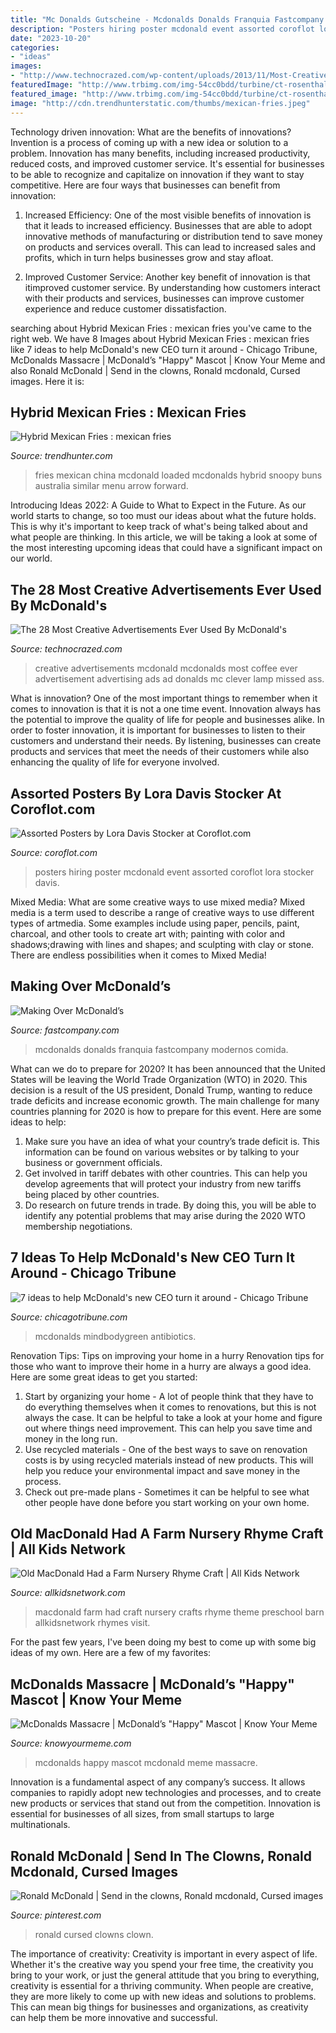 ```yaml
---
title: "Mc Donalds Gutscheine - Mcdonalds Donalds Franquia Fastcompany Modernos Comida"
description: "Posters hiring poster mcdonald event assorted coroflot lora stocker davis"
date: "2023-10-20"
categories:
- "ideas"
images:
- "http://www.technocrazed.com/wp-content/uploads/2013/11/Most-Creative-Advertisements-Of-McDonalds-14.jpg"
featuredImage: "http://www.trbimg.com/img-54cc0bdd/turbine/ct-rosenthal-mcdonalds-0201-biz-20150131"
featured_image: "http://www.trbimg.com/img-54cc0bdd/turbine/ct-rosenthal-mcdonalds-0201-biz-20150131"
image: "http://cdn.trendhunterstatic.com/thumbs/mexican-fries.jpeg"
---
```



Technology driven innovation: What are the benefits of innovations?
Invention is a process of coming up with a new idea or solution to a problem. Innovation has many benefits, including increased productivity, reduced costs, and improved customer service. It's essential for businesses to be able to recognize and capitalize on innovation if they want to stay competitive. Here are four ways that businesses can benefit from innovation: 
1. Increased Efficiency: One of the most visible benefits of innovation is that it leads to increased efficiency. Businesses that are able to adopt innovative methods of manufacturing or distribution tend to save money on products and services overall. This can lead to increased sales and profits, which in turn helps businesses grow and stay afloat. 

2. Improved Customer Service: Another key benefit of innovation is that itimproved customer service. By understanding how customers interact with their products and services, businesses can improve customer experience and reduce customer dissatisfaction.

	

		
searching about Hybrid Mexican Fries : mexican fries you've came to the right web. We have 8 Images about Hybrid Mexican Fries : mexican fries like 7 ideas to help McDonald&#039;s new CEO turn it around - Chicago Tribune, McDonalds Massacre | McDonald’s &quot;Happy&quot; Mascot | Know Your Meme and also Ronald McDonald | Send in the clowns, Ronald mcdonald, Cursed images. Here it is:
		
    
## Hybrid Mexican Fries : Mexican Fries

<img loading=lazy src="http://cdn.trendhunterstatic.com/thumbs/mexican-fries.jpeg" onerror="this.onerror=null;this.src='https://tse2.mm.bing.net/th?id=OIP.nx8bsFUUi9Lw_3wl1j26gwHaFb&amp;pid=15.1';" alt="Hybrid Mexican Fries : mexican fries">

_Source: trendhunter.com_

>fries mexican china mcdonald loaded mcdonalds hybrid snoopy buns australia similar menu arrow forward. 

	

Introducing Ideas 2022: A Guide to What to Expect in the Future. As our world starts to change, so too must our ideas about what the future holds. This is why it's important to keep track of what's being talked about and what people are thinking. In this article, we will be taking a look at some of the most interesting upcoming ideas that could have a significant impact on our world.

    
## The 28 Most Creative Advertisements Ever Used By McDonald&#039;s

<img loading=lazy src="http://www.technocrazed.com/wp-content/uploads/2013/11/Most-Creative-Advertisements-Of-McDonalds-14.jpg" onerror="this.onerror=null;this.src='https://tse2.mm.bing.net/th?id=OIP.dOWZpYfNQDNF4IHEpdsZpwHaJ_&amp;pid=15.1';" alt="The 28 Most Creative Advertisements Ever Used By McDonald&#039;s">

_Source: technocrazed.com_

>creative advertisements mcdonald mcdonalds most coffee ever advertisement advertising ads ad donalds mc clever lamp missed ass. 

	

What is innovation?
One of the most important things to remember when it comes to innovation is that it is not a one time event. Innovation always has the potential to improve the quality of life for people and businesses alike. In order to foster innovation, it is important for businesses to listen to their customers and understand their needs. By listening, businesses can create products and services that meet the needs of their customers while also enhancing the quality of life for everyone involved.

    
## Assorted Posters By Lora Davis Stocker At Coroflot.com

<img loading=lazy src="http://s3images.coroflot.com/user_files/individual_files/244213_xDVETzWbS3RjbBWDG8C1aEpPo.jpg" onerror="this.onerror=null;this.src='https://tse2.mm.bing.net/th?id=OIP.lTpjHu4CZJm1DLL0Fz9LJwHaLc&amp;pid=15.1';" alt="Assorted Posters by Lora Davis Stocker at Coroflot.com">

_Source: coroflot.com_

>posters hiring poster mcdonald event assorted coroflot lora stocker davis. 

	

Mixed Media: What are some creative ways to use mixed media?
Mixed media is a term used to describe a range of creative ways to use different types of artmedia. Some examples include using paper, pencils, paint, charcoal, and other tools to create art with; painting with color and shadows;drawing with lines and shapes; and sculpting with clay or stone. There are endless possibilities when it comes to Mixed Media!

    
## Making Over McDonald’s

<img loading=lazy src="https://assets.fastcompany.com/image/upload/w_1280,f_auto,q_60,fl_lossy/fc/1686594-poster-mod-2010-mcdonalds.jpg" onerror="this.onerror=null;this.src='https://tse1.mm.bing.net/th?id=OIP.PhhgobZ_Hcq4ptI74FAdZgHaEK&amp;pid=15.1';" alt="Making Over McDonald’s">

_Source: fastcompany.com_

>mcdonalds donalds franquia fastcompany modernos comida. 

	

What can we do to prepare for 2020?
It has been announced that the United States will be leaving the World Trade Organization (WTO) in 2020. This decision is a result of the US president, Donald Trump, wanting to reduce trade deficits and increase economic growth. The main challenge for many countries planning for 2020 is how to prepare for this event. Here are some ideas to help: 
1. Make sure you have an idea of what your country’s trade deficit is. This information can be found on various websites or by talking to your business or government officials. 
2. Get involved in tariff debates with other countries. This can help you develop agreements that will protect your industry from new tariffs being placed by other countries. 
3. Do research on future trends in trade. By doing this, you will be able to identify any potential problems that may arise during the 2020 WTO membership negotiations.

    
## 7 Ideas To Help McDonald&#039;s New CEO Turn It Around - Chicago Tribune

<img loading=lazy src="http://www.trbimg.com/img-54cc0bdd/turbine/ct-rosenthal-mcdonalds-0201-biz-20150131" onerror="this.onerror=null;this.src='https://tse1.mm.bing.net/th?id=OIP.L1NU2Aba69q_l12gD6IJywHaFA&amp;pid=15.1';" alt="7 ideas to help McDonald&#039;s new CEO turn it around - Chicago Tribune">

_Source: chicagotribune.com_

>mcdonalds mindbodygreen antibiotics. 

	

Renovation Tips: Tips on improving your home in a hurry
Renovation tips for those who want to improve their home in a hurry are always a good idea. Here are some great ideas to get you started: 
 1. Start by organizing your home - A lot of people think that they have to do everything themselves when it comes to renovations, but this is not always the case. It can be helpful to take a look at your home and figure out where things need improvement. This can help you save time and money in the long run. 
2. Use recycled materials - One of the best ways to save on renovation costs is by using recycled materials instead of new products. This will help you reduce your environmental impact and save money in the process. 
3. Check out pre-made plans - Sometimes it can be helpful to see what other people have done before you start working on your own home.

    
## Old MacDonald Had A Farm Nursery Rhyme Craft | All Kids Network

<img loading=lazy src="http://www.allkidsnetwork.com/images/crafts/nursery-rhymes/old-macdonald/old-macdonald-had-a-farm-craft-2.jpg" onerror="this.onerror=null;this.src='https://tse4.mm.bing.net/th?id=OIP.uPAzuaG5mVoPWff15zt-pAAAAA&amp;pid=15.1';" alt="Old MacDonald Had a Farm Nursery Rhyme Craft | All Kids Network">

_Source: allkidsnetwork.com_

>macdonald farm had craft nursery crafts rhyme theme preschool barn allkidsnetwork rhymes visit. 

	

For the past few years, I've been doing my best to come up with some big ideas of my own. Here are a few of my favorites: 

    
## McDonalds Massacre | McDonald’s &quot;Happy&quot; Mascot | Know Your Meme

<img loading=lazy src="http://i0.kym-cdn.com/photos/images/facebook/000/765/896/bab.jpg" onerror="this.onerror=null;this.src='https://tse4.mm.bing.net/th?id=OIP.2z-4ACOS2NdaLmdr7jQp_QHaLS&amp;pid=15.1';" alt="McDonalds Massacre | McDonald’s &quot;Happy&quot; Mascot | Know Your Meme">

_Source: knowyourmeme.com_

>mcdonalds happy mascot mcdonald meme massacre. 

	

Innovation is a fundamental aspect of any company’s success. It allows companies to rapidly adopt new technologies and processes, and to create new products or services that stand out from the competition. Innovation is essential for businesses of all sizes, from small startups to large multinationals.

    
## Ronald McDonald | Send In The Clowns, Ronald Mcdonald, Cursed Images

<img loading=lazy src="https://i.pinimg.com/736x/95/aa/e7/95aae7163db84e61cc9c5bb5f80fbb9f--ronald-mcdonald-funny-stuff.jpg" onerror="this.onerror=null;this.src='https://tse2.mm.bing.net/th?id=OIP.PXEy1FR5yXgAMdETGXvN-gAAAA&amp;pid=15.1';" alt="Ronald McDonald | Send in the clowns, Ronald mcdonald, Cursed images">

_Source: pinterest.com_

>ronald cursed clowns clown. 

	

The importance of creativity:
Creativity is important in every aspect of life. Whether it's the creative way you spend your free time, the creativity you bring to your work, or just the general attitude that you bring to everything, creativity is essential for a thriving community. When people are creative, they are more likely to come up with new ideas and solutions to problems. This can mean big things for businesses and organizations, as creativity can help them be more innovative and successful.


